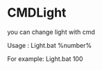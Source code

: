 # CMDLight
you can change light with cmd

Usage      : Light.bat %number%

For example: Light.bat 100 
